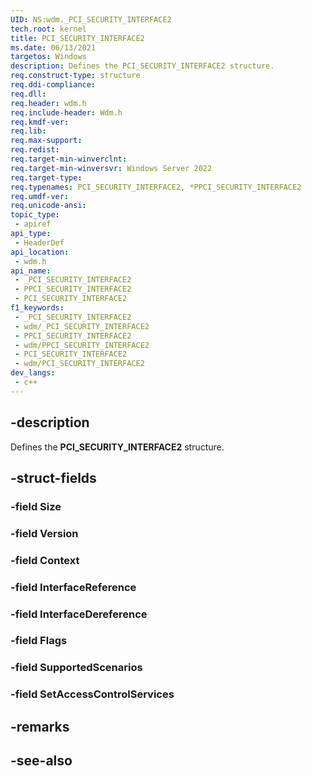 ```yaml
---
UID: NS:wdm._PCI_SECURITY_INTERFACE2
tech.root: kernel
title: PCI_SECURITY_INTERFACE2
ms.date: 06/13/2021
targetos: Windows
description: Defines the PCI_SECURITY_INTERFACE2 structure.
req.construct-type: structure
req.ddi-compliance: 
req.dll: 
req.header: wdm.h
req.include-header: Wdm.h
req.kmdf-ver: 
req.lib: 
req.max-support: 
req.redist: 
req.target-min-winverclnt: 
req.target-min-winversvr: Windows Server 2022
req.target-type: 
req.typenames: PCI_SECURITY_INTERFACE2, *PPCI_SECURITY_INTERFACE2
req.umdf-ver: 
req.unicode-ansi: 
topic_type:
 - apiref
api_type:
 - HeaderDef
api_location:
 - wdm.h
api_name:
 - _PCI_SECURITY_INTERFACE2
 - PPCI_SECURITY_INTERFACE2
 - PCI_SECURITY_INTERFACE2
f1_keywords:
 - _PCI_SECURITY_INTERFACE2
 - wdm/_PCI_SECURITY_INTERFACE2
 - PPCI_SECURITY_INTERFACE2
 - wdm/PPCI_SECURITY_INTERFACE2
 - PCI_SECURITY_INTERFACE2
 - wdm/PCI_SECURITY_INTERFACE2
dev_langs:
 - c++
---
```


## -description

Defines the **PCI_SECURITY_INTERFACE2** structure.

## -struct-fields

### -field Size

### -field Version

### -field Context

### -field InterfaceReference

### -field InterfaceDereference

### -field Flags

### -field SupportedScenarios

### -field SetAccessControlServices

## -remarks

## -see-also
